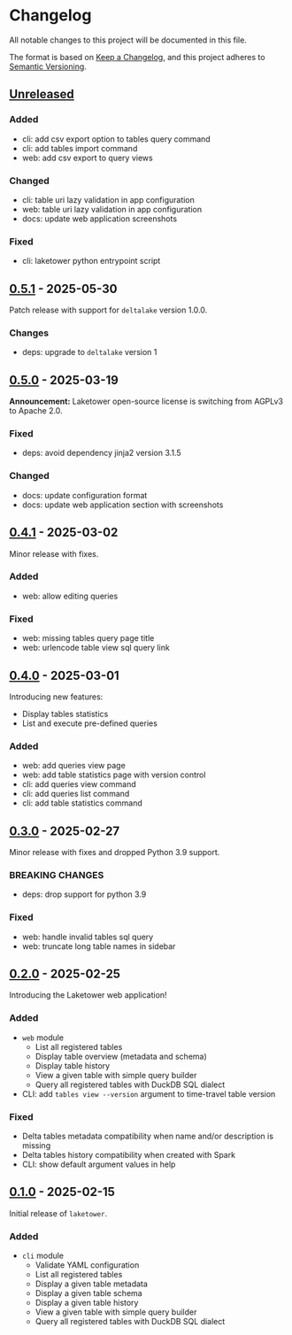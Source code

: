 # Changelog

All notable changes to this project will be documented in this file.

The format is based on [Keep a Changelog](https://keepachangelog.com/en/1.1.0/),
and this project adheres to [Semantic Versioning](https://semver.org/spec/v2.0.0.html).

## [Unreleased]
### Added
- cli: add csv export option to tables query command
- cli: add tables import command
- web: add csv export to query views

### Changed
- cli: table uri lazy validation in app configuration
- web: table uri lazy validation in app configuration
- docs: update web application screenshots

### Fixed
- cli: laketower python entrypoint script

## [0.5.1] - 2025-05-30
Patch release with support for `deltalake` version 1.0.0.

### Changes
- deps: upgrade to `deltalake` version 1

## [0.5.0] - 2025-03-19
**Announcement:** Laketower open-source license is switching from AGPLv3 to Apache 2.0.

### Fixed
- deps: avoid dependency jinja2 version 3.1.5

### Changed
- docs: update configuration format
- docs: update web application section with screenshots

## [0.4.1] - 2025-03-02
Minor release with fixes.

### Added
- web: allow editing queries

### Fixed
- web: missing tables query page title
- web: urlencode table view sql query link

## [0.4.0] - 2025-03-01
Introducing new features:
- Display tables statistics
- List and execute pre-defined queries

### Added
- web: add queries view page
- web: add table statistics page with version control
- cli: add queries view command
- cli: add queries list command
- cli: add table statistics command

## [0.3.0] - 2025-02-27
Minor release with fixes and dropped Python 3.9 support.

### BREAKING CHANGES
- deps: drop support for python 3.9

### Fixed
- web: handle invalid tables sql query
- web: truncate long table names in sidebar

## [0.2.0] - 2025-02-25
Introducing the Laketower web application!

### Added
- `web` module
    - List all registered tables
    - Display table overview (metadata and schema)
    - Display table history
    - View a given table with simple query builder
    - Query all registered tables with DuckDB SQL dialect
- CLI: add `tables view --version` argument to time-travel table version

### Fixed
- Delta tables metadata compatibility when name and/or description is missing
- Delta tables history compatibility when created with Spark
- CLI: show default argument values in help

## [0.1.0] - 2025-02-15
Initial release of `laketower`.

### Added
- `cli` module
    - Validate YAML configuration
    - List all registered tables
    - Display a given table metadata
    - Display a given table schema
    - Display a given table history
    - View a given table with simple query builder
    - Query all registered tables with DuckDB SQL dialect

[Unreleased]: https://github.com/datalpia/laketower/compare/0.5.1...HEAD
[0.5.1]: https://github.com/datalpia/laketower/compare/0.5.0...0.5.1
[0.5.0]: https://github.com/datalpia/laketower/compare/0.4.1...0.5.0
[0.4.1]: https://github.com/datalpia/laketower/compare/0.4.0...0.4.1
[0.4.0]: https://github.com/datalpia/laketower/compare/0.3.0...0.4.0
[0.3.0]: https://github.com/datalpia/laketower/compare/0.2.0...0.3.0
[0.2.0]: https://github.com/datalpia/laketower/compare/0.1.0...0.2.0
[0.1.0]: https://github.com/datalpia/laketower/releases/tag/0.1.0